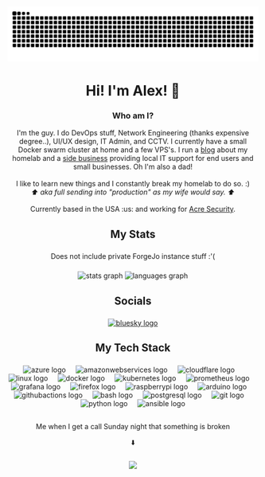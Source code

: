 <picture>
  <source media="(prefers-color-scheme: dark)" srcset="https://raw.githubusercontent.com/alexandzors/alexandzors/output/github-snake-dark.svg" />
  <source media="(prefers-color-scheme: light)" srcset="https://raw.githubusercontent.com/alexandzors/alexandzors/output/github-snake.svg" />
  <img alt="github-snake" src="github-snake.svg" />
</picture>

###

<h1 align="center">Hi! I'm Alex! 👋</h1>

###

<h3 align="center">Who am I?</h3>
<p align="center">I'm the guy. I do DevOps stuff, Network Engineering (thanks expensive degree..), UI/UX design, IT Admin, and CCTV. I currently have a small Docker swarm cluster at home and a few VPS's. I run a <a href="https://blog.alexsguardian.net">blog</a> about my homelab and a <a href="https://alexsguardian.net">side   business</a> providing local IT support for end users and small businesses. Oh I'm also a dad!<br><br>I like to learn new things and I constantly break my homelab to do so. :)<br><i>⬆️ aka full sending into "production" as my wife would say. ⬆️</i><br><br>Currently based in the USA :us: and working for <a href="https://acresecurity.com/">Acre Security</a>.</p>

###

<h2 align="center">My Stats</h2>

###

<p align="center">Does not include private ForgeJo instance stuff :'(</p>

###

<div align="center">
  <picture>
    <source media="(prefers-color-scheme: dark)" srcset="https://github-readme-stats.vercel.app/api?username=alexandzors&hide_title=false&hide_rank=true&show_icons=true&include_all_commits=true&count_private=true&disable_animations=false&theme=dark&locale=en&hide_border=true&order=1" />
    <img src="https://github-readme-stats.vercel.app/api?username=alexandzors&hide_title=false&hide_rank=true&show_icons=true&include_all_commits=true&count_private=true&disable_animations=false&theme=default&locale=en&hide_border=true&order=1" height="150" alt="stats graph"  />
  </picture>
  <picture>
    <source media="(prefers-color-scheme: dark)" srcset="https://github-readme-stats.vercel.app/api/top-langs?username=alexandzors&locale=en&hide_title=false&layout=compact&card_width=320&langs_count=5&theme=dark&hide_border=true&order=2" />
    <img src="https://github-readme-stats.vercel.app/api/top-langs?username=alexandzors&locale=en&hide_title=false&layout=compact&card_width=320&langs_count=5&theme=dark&hide_border=true&order=2" height="150" alt="languages graph"  />
</div>
  
###

<h2 align="center">Socials</h2>

###

<div align="center">
  <a href="https://bsky.app/profile/alexsguardian.net"><img src="https://static.cdnlogo.com/logos/b/12/bluesky.svg" height="40" alt="bluesky logo"></a>
</div>

###

<h2 align="center">My Tech Stack</h2>

###

<div align="center">
  <img src="https://cdn.jsdelivr.net/gh/devicons/devicon/icons/azure/azure-original.svg" height="40" alt="azure logo"  />
  <img width="12" />
  <img src="https://skillicons.dev/icons?i=aws" height="40" alt="amazonwebservices logo"  />
  <img width="12" />
  <img src="https://cdn.simpleicons.org/cloudflare/F38020" height="40" alt="cloudflare logo"  />
  <img width="12" />
  <img src="https://cdn.jsdelivr.net/gh/devicons/devicon/icons/linux/linux-original.svg" height="40" alt="linux logo"  />
  <img width="12" />
  <img src="https://cdn.simpleicons.org/docker/2496ED" height="40" alt="docker logo"  />
  <img width="12" />
  <img src="https://cdn.simpleicons.org/kubernetes/326CE5" height="40" alt="kubernetes logo"  />
  <img width="12" />
  <img src="https://cdn.simpleicons.org/prometheus/E6522C" height="40" alt="prometheus logo"  />
  <img width="12" />
  <img src="https://cdn.jsdelivr.net/gh/devicons/devicon/icons/grafana/grafana-original.svg" height="40" alt="grafana logo"  />
  <img width="12" />
  <img src="https://cdn.jsdelivr.net/gh/devicons/devicon/icons/firefox/firefox-original.svg" height="40" alt="firefox logo"  />
  <img width="12" />
  <img src="https://cdn.jsdelivr.net/gh/devicons/devicon/icons/raspberrypi/raspberrypi-original.svg" height="40" alt="raspberrypi logo"  />
  <img width="12" />
  <img src="https://cdn.jsdelivr.net/gh/devicons/devicon/icons/arduino/arduino-original.svg" height="40" alt="arduino logo"  />
  <img width="12" />
  <img src="https://cdn.simpleicons.org/githubactions/2088FF" height="40" alt="githubactions logo"  />
  <img width="12" />
  <img src="https://cdn.simpleicons.org/gnubash/4EAA25" height="40" alt="bash logo"  />
  <img width="12" />
  <img src="https://cdn.simpleicons.org/postgresql/4169E1" height="40" alt="postgresql logo"  />
  <img width="12" />
  <img src="https://cdn.simpleicons.org/git/F05032" height="40" alt="git logo"  />
  <img width="12" />
  <img src="https://cdn.jsdelivr.net/gh/devicons/devicon/icons/python/python-original.svg" height="40" alt="python logo"  />
  <img width="12" />
  <img src="https://cdn.jsdelivr.net/gh/devicons/devicon/icons/ansible/ansible-original.svg" height="40" alt="ansible logo"  />
</div>

###

<h2 align="center"></h2>

###

<p align="center">Me when I get a call Sunday night that something is broken</p>
<p align="center">⬇️</p>

###

<div align="center">
  <img height="150" src="https://media4.giphy.com/media/lkibHaGO1xmJXapEdq/200w.gif?cid=6c09b952wefsck83i7tfof4wiooji3xu7qxxed1r2tlu48ml&ep=v1_videos_search&rid=200w.gif&ct=v"  />
</div>

###
